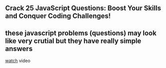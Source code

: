 ## Crack 25 JavaScript Questions: Boost Your Skills and Conquer Coding Challenges!

## these javascript problems (questions) may look like very crutial but they have really simple answers


[watch](https://www.youtube.com/watch?v=qJGR9lLcRc0) video
